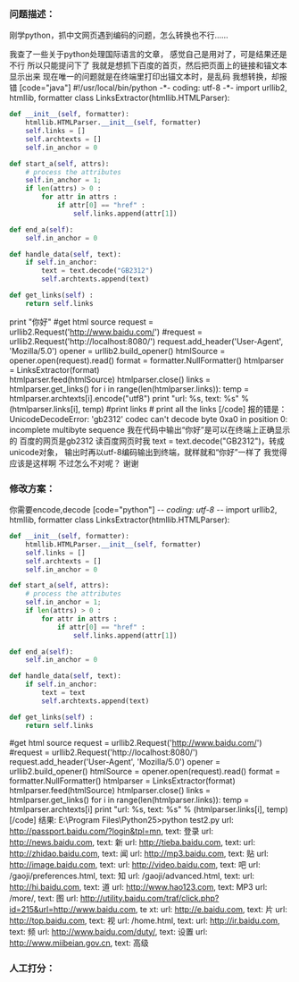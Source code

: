 ### 问题描述：
<p>刚学python，抓中文网页遇到编码的问题，怎么转换也不行……</p>
我查了一些关于python处理国际语言的文章，
感觉自己是用对了，可是结果还是不行
所以只能提问下了
我就是想抓下百度的首页，然后把页面上的链接和锚文本显示出来
现在唯一的问题就是在终端里打印出锚文本时，是乱码
我想转换，却报错
[code="java"]
#!/usr/local/bin/python
-*- coding: utf-8 -*-
import urllib2, htmllib, formatter
class LinksExtractor(htmllib.HTMLParser):

```python
def __init__(self, formatter):
    htmllib.HTMLParser.__init__(self, formatter)
    self.links = []
    self.archtexts = []
    self.in_anchor = 0

def start_a(self, attrs):
    # process the attributes
    self.in_anchor = 1;
    if len(attrs) > 0 :
        for attr in attrs :
            if attr[0] == "href" : 
                self.links.append(attr[1]) 

def end_a(self):
    self.in_anchor = 0

def handle_data(self, text):
    if self.in_anchor:
        text = text.decode("GB2312")
        self.archtexts.append(text)

def get_links(self) : 
    return self.links

```
print "你好"
#get html source
request = urllib2.Request('http://www.baidu.com/')
#request = urllib2.Request('http://localhost:8080/')
request.add_header('User-Agent', 'Mozilla/5.0')
opener = urllib2.build_opener()
htmlSource = opener.open(request).read()
format = formatter.NullFormatter()
htmlparser = LinksExtractor(format)        
htmlparser.feed(htmlSource)
htmlparser.close()
links = htmlparser.get_links()
for i in range(len(htmlparser.links)):
    temp = htmlparser.archtexts[i].encode("utf8")
    print "url: %s, text: %s" % (htmlparser.links[i], temp)
#print links   # print all the links
[/code]
报的错是：
UnicodeDecodeError: 'gb2312' codec can't decode byte 0xa0 in position 0: incomplete multibyte sequence
我在代码中输出“你好”是可以在终端上正确显示的
百度的网页是gb2312
读百度网页时我 text = text.decode("GB2312")，转成unicode对象，
输出时再以utf-8编码输出到终端，就样就和“你好”一样了
我觉得应该是这样啊
不过怎么不对呢？
谢谢 
### 修改方案：
你需要encode,decode
[code="python"]
-*- coding: utf-8 -*-
import urllib2, htmllib, formatter
class LinksExtractor(htmllib.HTMLParser):

```python
def __init__(self, formatter):
    htmllib.HTMLParser.__init__(self, formatter)
    self.links = []
    self.archtexts = []
    self.in_anchor = 0

def start_a(self, attrs):
    # process the attributes
    self.in_anchor = 1;
    if len(attrs) > 0 :
        for attr in attrs :
            if attr[0] == "href" : 
                self.links.append(attr[1]) 

def end_a(self):
    self.in_anchor = 0

def handle_data(self, text):
    if self.in_anchor:
        text = text
        self.archtexts.append(text)

def get_links(self) : 
    return self.links

```
#get html source
request = urllib2.Request('http://www.baidu.com/')
#request = urllib2.Request('http://localhost:8080/')
request.add_header('User-Agent', 'Mozilla/5.0')
opener = urllib2.build_opener()
htmlSource = opener.open(request).read()
format = formatter.NullFormatter()
htmlparser = LinksExtractor(format)        
htmlparser.feed(htmlSource)
htmlparser.close()
links = htmlparser.get_links()
for i in range(len(htmlparser.links)):
    temp = htmlparser.archtexts[i]
    print "url: %s, text: %s" % (htmlparser.links[i], temp)
[/code]
结果:
E:\Program Files\Python25>python test2.py
url: http://passport.baidu.com/?login&tpl=mn, text: 登录
url: http://news.baidu.com, text: 新
url: http://tieba.baidu.com, text:
url: http://zhidao.baidu.com, text: 闻
url: http://mp3.baidu.com, text: 贴
url: http://image.baidu.com, text:
url: http://video.baidu.com, text: 吧
url: /gaoji/preferences.html, text: 知
url: /gaoji/advanced.html, text:
url: http://hi.baidu.com, text: 道
url: http://www.hao123.com, text: MP3
url: /more/, text: 图
url: http://utility.baidu.com/traf/click.php?id=215&url=http://www.baidu.com, te
xt:
url: http://e.baidu.com, text: 片
url: http://top.baidu.com, text: 视
url: /home.html, text:
url: http://ir.baidu.com, text: 频
url: http://www.baidu.com/duty/, text: 设置
url: http://www.miibeian.gov.cn, text: 高级
### 人工打分：
